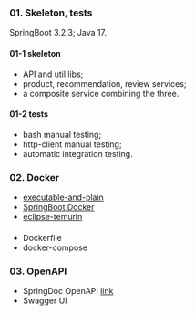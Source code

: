 ### 01. Skeleton, tests

SpringBoot 3.2.3;
Java 17.

#### 01-1 skeleton
- API and util libs;
- product, recommendation, review services;
- a composite service combining the three.
#### 01-2 tests
- bash manual testing;
- http-client manual testing;
- automatic integration testing.

### 02. Docker
- [executable-and-plain](https://docs.spring.io/spring-boot/docs/3.2.3/gradle-plugin/reference/htmlsingle/#packaging-executable.and-plain-archives)
- [SpringBoot Docker](https://spring.io/guides/topicals/spring-boot-docker)
- [eclipse-temurin](https://hub.docker.com/_/eclipse-temurin/)
####
- Dockerfile
- docker-compose

### 03. OpenAPI
- SpringDoc OpenAPI [link](https://springdoc.org/#general-overview)
- Swagger UI 
